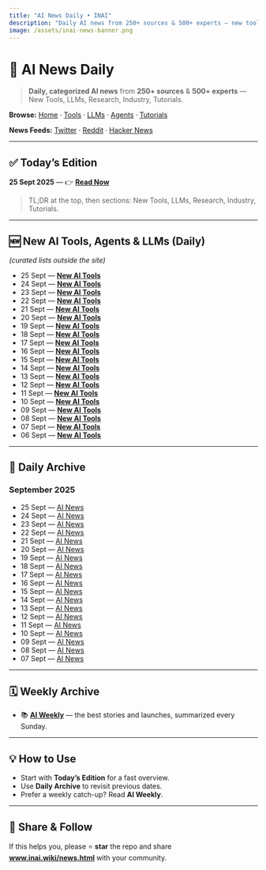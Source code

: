 ```yaml
---
title: "AI News Daily • INAI"
description: "Daily AI news from 250+ sources & 500+ experts — new tools, LLMs, research, industry."
image: /assets/inai-news-banner.png
---
```


# 📰 AI News Daily

> **Daily, categorized AI news** from **250+ sources** & **500+ experts** — New Tools, LLMs, Research, Industry, Tutorials.

**Browse:** [Home](index.md) · [Tools](tools.md) · [LLMs](llms.md) · [Agents](agents.md) · [Tutorials](tutorials.md)  

**News Feeds:** [Twitter](twitter-news.md) · [Reddit](reddit-news.md) · [Hacker News](hacker-news.md)

---

## ✅ Today’s Edition
**25 Sept 2025** — 👉 **[Read Now](news/2025/2025-09-25.md)**

> TL;DR at the top, then sections: New Tools, LLMs, Research, Industry, Tutorials.

---

## 🆕 New AI Tools, Agents & LLMs (Daily)
*(curated lists outside the site)*  
- 25 Sept — **[New AI Tools](https://inai.short.gy/25th-sept)**
- 24 Sept — **[New AI Tools](https://inai.short.gy/24th-sept)**
- 23 Sept — **[New AI Tools](https://inai.short.gy/23rd-sept)**
- 22 Sept — **[New AI Tools](https://inai.short.gy/22nd-sept)**
- 21 Sept — **[New AI Tools](https://inai.short.gy/21st-sept)**
- 20 Sept — **[New AI Tools](https://inai.short.gy/20th-sept)**
- 19 Sept — **[New AI Tools](https://inai.short.gy/19th-sept)**
- 18 Sept — **[New AI Tools](https://inai.short.gy/18th-sept)**
- 17 Sept — **[New AI Tools](https://inai.short.gy/17th-sept)**
- 16 Sept — **[New AI Tools](https://inai.short.gy/16th-sept)**
- 15 Sept — **[New AI Tools](https://inai.short.gy/15th-sept)**
- 14 Sept — **[New AI Tools](https://inai.short.gy/14th-sept)**
- 13 Sept — **[New AI Tools](https://inai.short.gy/13th-sept)**
- 12 Sept — **[New AI Tools](https://inai.short.gy/12th-sept)**
- 11 Sept — **[New AI Tools](https://inai.short.gy/11th-sept)**
- 10 Sept — **[New AI Tools](https://inai.short.gy/10th-sept)**
- 09 Sept — **[New AI Tools](https://inai.short.gy/9th-sept)**
- 08 Sept — **[New AI Tools](https://inai.short.gy/8th-sept)**  
- 07 Sept — **[New AI Tools](https://inai.short.gy/7th-sept)**  
- 06 Sept — **[New AI Tools](https://inai.short.gy/6thsept)**

---

## 📅 Daily Archive
### September 2025
- 25 Sept — [AI News](news/2025/2025-09-25.md)
- 24 Sept — [AI News](news/2025/2025-09-24.md)
- 23 Sept — [AI News](news/2025/2025-09-23.md)
- 22 Sept — [AI News](news/2025/2025-09-22.md)
- 21 Sept — [AI News](news/2025/2025-09-21.md)
- 20 Sept — [AI News](news/2025/2025-09-20.md)
- 19 Sept — [AI News](news/2025/2025-09-19.md)
- 18 Sept — [AI News](news/2025/2025-09-18.md)
- 17 Sept — [AI News](news/2025/2025-09-17.md)
- 16 Sept — [AI News](news/2025/2025-09-16.md)
- 15 Sept — [AI News](news/2025/2025-09-15.md)
- 14 Sept — [AI News](news/2025/2025-09-14.md)
- 13 Sept — [AI News](news/2025/2025-09-13.md)
- 12 Sept — [AI News](news/2025/2025-09-12.md)
- 11 Sept — [AI News](news/2025/2025-09-11.md)
- 10 Sept — [AI News](news/2025/2025-09-10.md)
- 09 Sept — [AI News](news/2025/2025-09-09.md)
- 08 Sept — [AI News](news/2025/2025-09-08.md)
- 07 Sept — [AI News](news/2025/2025-09-07.md)

---

## 🗓️ Weekly Archive
- 📚 **[AI Weekly](weekly.md)** — the best stories and launches, summarized every Sunday.

---

## 💡 How to Use
- Start with **Today’s Edition** for a fast overview.  
- Use **Daily Archive** to revisit previous dates.  
- Prefer a weekly catch-up? Read **AI Weekly**.

---

## 📣 Share & Follow
If this helps you, please ⭐ **star** the repo and share **www.inai.wiki/news.html** with your community.
